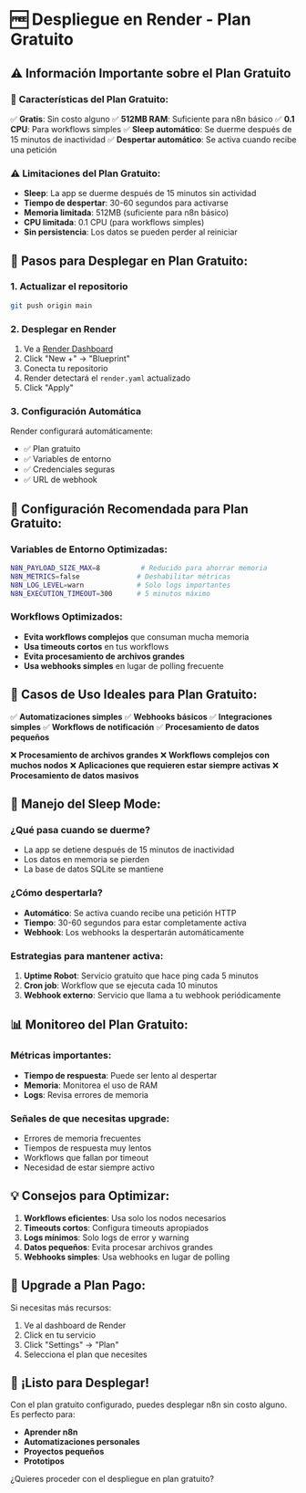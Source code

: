# 🆓 Despliegue en Render - Plan Gratuito

## ⚠️ Información Importante sobre el Plan Gratuito

### 🔄 **Características del Plan Gratuito:**

✅ **Gratis**: Sin costo alguno
✅ **512MB RAM**: Suficiente para n8n básico
✅ **0.1 CPU**: Para workflows simples
✅ **Sleep automático**: Se duerme después de 15 minutos de inactividad
✅ **Despertar automático**: Se activa cuando recibe una petición

### ⚠️ **Limitaciones del Plan Gratuito:**

- **Sleep**: La app se duerme después de 15 minutos sin actividad
- **Tiempo de despertar**: 30-60 segundos para activarse
- **Memoria limitada**: 512MB (suficiente para n8n básico)
- **CPU limitada**: 0.1 CPU (para workflows simples)
- **Sin persistencia**: Los datos se pueden perder al reiniciar

## 🚀 **Pasos para Desplegar en Plan Gratuito:**

### 1. **Actualizar el repositorio**
```bash
git push origin main
```

### 2. **Desplegar en Render**
1. Ve a [Render Dashboard](https://dashboard.render.com)
2. Click "New +" → "Blueprint"
3. Conecta tu repositorio
4. Render detectará el `render.yaml` actualizado
5. Click "Apply"

### 3. **Configuración Automática**
Render configurará automáticamente:
- ✅ Plan gratuito
- ✅ Variables de entorno
- ✅ Credenciales seguras
- ✅ URL de webhook

## 🔧 **Configuración Recomendada para Plan Gratuito:**

### Variables de Entorno Optimizadas:
```bash
N8N_PAYLOAD_SIZE_MAX=8          # Reducido para ahorrar memoria
N8N_METRICS=false              # Deshabilitar métricas
N8N_LOG_LEVEL=warn             # Solo logs importantes
N8N_EXECUTION_TIMEOUT=300      # 5 minutos máximo
```

### Workflows Optimizados:
- **Evita workflows complejos** que consuman mucha memoria
- **Usa timeouts cortos** en tus workflows
- **Evita procesamiento de archivos grandes**
- **Usa webhooks simples** en lugar de polling frecuente

## 🎯 **Casos de Uso Ideales para Plan Gratuito:**

✅ **Automatizaciones simples**
✅ **Webhooks básicos**
✅ **Integraciones simples**
✅ **Workflows de notificación**
✅ **Procesamiento de datos pequeños**

❌ **Procesamiento de archivos grandes**
❌ **Workflows complejos con muchos nodos**
❌ **Aplicaciones que requieren estar siempre activas**
❌ **Procesamiento de datos masivos**

## 🔄 **Manejo del Sleep Mode:**

### **¿Qué pasa cuando se duerme?**
- La app se detiene después de 15 minutos de inactividad
- Los datos en memoria se pierden
- La base de datos SQLite se mantiene

### **¿Cómo despertarla?**
- **Automático**: Se activa cuando recibe una petición HTTP
- **Tiempo**: 30-60 segundos para estar completamente activa
- **Webhook**: Los webhooks la despertarán automáticamente

### **Estrategias para mantener activa:**
1. **Uptime Robot**: Servicio gratuito que hace ping cada 5 minutos
2. **Cron job**: Workflow que se ejecuta cada 10 minutos
3. **Webhook externo**: Servicio que llama a tu webhook periódicamente

## 📊 **Monitoreo del Plan Gratuito:**

### **Métricas importantes:**
- **Tiempo de respuesta**: Puede ser lento al despertar
- **Memoria**: Monitorea el uso de RAM
- **Logs**: Revisa errores de memoria

### **Señales de que necesitas upgrade:**
- Errores de memoria frecuentes
- Tiempos de respuesta muy lentos
- Workflows que fallan por timeout
- Necesidad de estar siempre activo

## 💡 **Consejos para Optimizar:**

1. **Workflows eficientes**: Usa solo los nodos necesarios
2. **Timeouts cortos**: Configura timeouts apropiados
3. **Logs mínimos**: Solo logs de error y warning
4. **Datos pequeños**: Evita procesar archivos grandes
5. **Webhooks simples**: Usa webhooks en lugar de polling

## 🔄 **Upgrade a Plan Pago:**

Si necesitas más recursos:
1. Ve al dashboard de Render
2. Click en tu servicio
3. Click "Settings" → "Plan"
4. Selecciona el plan que necesites

## 🎉 **¡Listo para Desplegar!**

Con el plan gratuito configurado, puedes desplegar n8n sin costo alguno. Es perfecto para:
- **Aprender n8n**
- **Automatizaciones personales**
- **Proyectos pequeños**
- **Prototipos**

¿Quieres proceder con el despliegue en plan gratuito?
